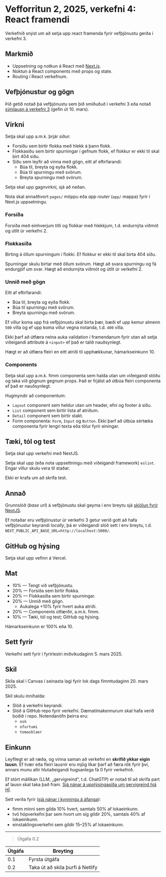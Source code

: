 # Vefforritun 2, 2025, verkefni 4: React framendi

Verkefnið snýst um að setja upp react framenda fyrir vefþjónustu gerða í verkefni 3.

## Markmið

- Uppsetning og notkun á React með [Next.js](https://nextjs.org/).
- Noktun á React components með props og state.
- Routing í React verkefnum.

## Vefþjónustur og gögn

Þið getið notað þá vefþjónustu sem þið smíðuðuð í verkefni 3 eða notað [sýnilausn á verkefni 3](https://github.com/vefforritun/vef2-2023-v3-synilausn) (gefin út 10. mars).

## Virkni

Setja skal upp a.m.k. þrjár síður:

- Forsíðu sem birtir flokka með hlekk á þann flokk.
- Flokkasíðu sem birtir spurningar í gefnum flokk, ef flokkur er ekki til skal birt 404 síðu.
- Síðu sem leyfir að vinna með gögn, eitt af eftirfarandi:
  - Búa til, breyta og eyða flokk.
  - Búa til spurningu með svörum.
  - Breyta spurningu með svörum.

Setja skal upp gagnvirkni, sjá að neðan.

Nota skal annaðhvort `pages/` möppu eða _app router_ (`app/` mappa) fyrir í Next.js uppsetningu.

### Forsíða

Forsíða með einhverjum titli og flokkar með hlekkjum, t.d. endurnýta viðmót og útlit úr verkefni 2.

### Flokkasíða

Birting á öllum spurningum í flokki. Ef flokkur er ekki til skal birta 404 síðu.

Spurningar skulu birtar með öllum svörum. Hægt að svara spurningu og fá endurgjöf um svar. Hægt að endurnýta viðmót og útlit úr verkefni 2.

### Unnið með gögn

Eitt af eftirfarandi:

- Búa til, breyta og eyða flokk.
- Búa til spurningu með svörum.
- Breyta spurningu með svörum.

Ef villur koma upp frá vefþjónustu skal birta þær, bæði ef upp kemur almenn `500` villa og ef upp koma villur vegna notanda, t.d. `400` villa.

Ekki þarf að útfæra neina auka validation í framendanum fyrir utan að setja viðeigandi attribute á `<input>` ef það er talið nauðsynlegt.

Hægt er að útfæra fleiri en eitt atriði til upphækkunar, hámarkseinkunn 10.

### Components

Setja skal upp a.m.k. fimm componenta sem halda utan um viðeigandi stöðu og taka við gögnum gegnum props. Það er frjálst að útbúa fleiri componenta ef það er nauðsynlegt.

Hugmyndir að componentum:

- `Layout` component sem heldur utan um header, efni og footer á síðu.
- `List` component sem birtir lista af atriðum.
- `Detail` component sem birtir stakt.
- Form componenta: `Form`, `Input` og `Button`. Ekki þarf að útbúa sértæka componenta fyrir lengri texta eða tölur fyrir einingar.

## Tæki, tól og test

Setja skal upp verkefni með NextJS.

Setja skal upp (eða nota uppsettningu með viðeigandi framework) `eslint`. Engar villur skulu vera til staðar.

Ekki er krafa um að skrifa test.

## Annað

Grunnslóð (_base url_) á vefþjónustu skal geyma í env breytu sjá [skjölun fyrir NextJS](https://nextjs.org/docs/pages/building-your-application/configuring/environment-variables#exposing-environment-variables-to-the-browser).

Ef notaðar eru vefþjónustur úr verkefni 3 getur verið gott að hafa vefþjónustur keyrandi _locally_, þá er viðeigandi slóð sett í env breytu, t.d. `NEXT_PUBLIC_API_BASE_URL=http://localhost:5000/`.

## GitHub og hýsing

Setja skal upp vefinn á Vercel.

## Mat

- 10% — Tengt við vefþjónustu.
- 20% — Forsíða sem birtir flokka.
- 20% — Flokkasíða sem birtir spurningar.
- 20% — Unnið með gögn.
  - Aukalega +10% fyrir hvert auka atriði.
- 20% — Components útfærðir, a.m.k. fimm.
- 10% — Tæki, tól og test; GitHub og hýsing.

Hámarkseinkunn er 100% eða 10.

## Sett fyrir

Verkefni sett fyrir í fyrirlestri miðvikudaginn 5. mars 2025.

## Skil

Skila skal í Canvas í seinasta lagi fyrir lok dags fimmtudaginn 20. mars 2025.

Skil skulu innihalda:

- Slóð á verkefni keyrandi.
- Slóð á GitHub repo fyrir verkefni. Dæmatímakennurum skal hafa verið boðið í repo. Notendanöfn þeirra eru:
  - `osk`
  - `ofurtumi`
  - `tomasblaer`

## Einkunn

Leyfilegt er að ræða, og vinna saman að verkefni en **skrifið ykkar eigin lausn**. Ef tvær eða fleiri lausnir eru mjög líkar þarf að færa rök fyrir því, annars munu allir hlutaðeigandi hugsanlega fá 0 fyrir verkefnið.

Ef stórt mállíkan (LLM, „gervigreind“, t.d. ChatGTP) er notað til að skrifa part af lausn skal taka það fram. [Sjá nánar á upplýsingasíða um gervigreind hjá HÍ](https://gervigreind.hi.is/).

Sett verða fyrir ([sjá nánar í kynningu á áfanga](https://github.com/vefforritun/vef2-2025/blob/main/namsefni/01.kynning/1.kynning.md)):

- fimm minni sem gilda 10% hvert, samtals 50% af lokaeinkunn.
- tvö hópverkefni þar sem hvort um sig gildir 20%, samtals 40% af lokaeinkunn.
- einstaklingsverkefni sem gildir 15–25% af lokaeinkunn.

---

> Útgáfa 0.2

| Útgáfa | Breyting      |
| ------ | ------------- |
| 0.1    | Fyrsta útgáfa |
| 0.2    | Taka út að skila þurfi á Netlify |
